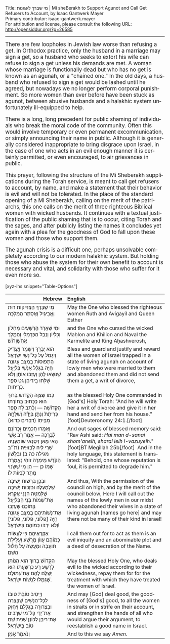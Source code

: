 <html>
<head></head>
<body>
Title: מי שברך לעגונות | Mi sheBerakh to Support Agunot and Call Get Refusers to Account, by Isaac Gantwerk Mayer<br />
Primary contributor: isaac-gantwerk.mayer<br />
For attribution and license, please consult the following URL: <a href="http://opensiddur.org/?p=26585">http://opensiddur.org/?p=26585</a>
<p />
<hr />

<div class="english" lang="en" style="font-size: 1.2em;">
There are few loopholes in Jewish law worse than refusing a get. In Orthodox practice, only the husband in a marriage may sign a get, so a husband who seeks to extort his wife can refuse to sign a get unless his demands are met. A woman whose marriage is functionally dead but who has no get is known as an agunah, or a "chained one." In the old days, a husband who refused to sign a get would be lashed until he agreed, but nowadays we no longer perform corporal punishment. So more women than ever before have been stuck as agunot, between abusive husbands and a halakhic system unfortunately ill-equipped to help.

There is a long, long precedent for public shaming of individuals who break the moral code of the community. Often this would involve temporary or even permanent excommunication, or simply announcing their name in public. Although it is generally considered inappropriate to bring disgrace upon Israel, in the case of one who acts in an evil enough manner it is certainly permitted, or even encouraged, to air grievances in public.

This prayer, following the structure of the Mi Sheberakh supplications during the Torah service, is meant to call get refusers to account, by name, and make a statement that their behavior is evil and will not be tolerated. In the place of the standard opening of a Mi Sheberakh, calling on the merit of the patriarchs, this one calls on the merit of three righteous Biblical women with wicked husbands. It continues with a textual justification of the public shaming that is to occur, citing Torah and the sages, and after publicly listing the names it concludes yet again with a plea for the goodness of God to fall upon these women and those who support them.

The agunah crisis is a difficult one, perhaps unsolvable completely according to our modern halakhic system. But holding those who abuse the system for their own benefit to account is necessary and vital, and solidarity with those who suffer for it even more so.
</div>

[xyz-ihs snippet="Table-Options"]<table style="margin-left: auto; margin-right: auto;" class="draggable">
<thead><tr><th id="x" style="text-align: right;">Hebrew</th><th style="text-align: left;">English</th></tr></thead>
<tbody>
<tr><td style="vertical-align:top;">
<div class="liturgy" lang="he">
מִי שֶׁבֵּרַךְ הַצַּדִּיקוֹת 
רוּת וַאֲבִיגַיִל וְאֶסְתֵּר הַמַּלְכָּה
</span></div></td>
 
<td style="vertical-align:top;">
<div class="english" lang="en">
May the One who blessed the righteous women 
Ruth and Avigayil and Queen Esther 
</div></td></tr>


<tr><td style="vertical-align:top;">
<div class="liturgy" lang="he">
וּמִי שֶׁאֵרַר הָרְשָׁעִים 
מַחְלוֹן וְכִלְיוֹן וְנָבָל הַכַּרְמְלִי וְהַמֶּלֶךְ אֲחַשְׁוֵרוֹשׁ׃
</span></div></td>
 
<td style="vertical-align:top;">
<div class="english" lang="en">
and the One who cursed the wicked 
Maḥlon and Khilion and Naval the Karmelite and King Aḥashverosh,
</div></td></tr>


<tr><td style="vertical-align:top;">
<div class="liturgy" lang="he">
הוּא יְבָרֵךְ וִישַׁמֵּר וְיַצְדִּיק וְיִגְמֹל 
עַל כׇּל־נְשֵׁי יִשְׂרָאֵל הַתְּפוּסוֹת בְּמַצַּב עֲגוּנָה חַיָּה 
בִּגְלַל אַנְשֵׁי בְּלִיַּעַל שֶׁנִּשְּׂאוּ לָהֶן 
וְעָזְבוּ אוֹתָן וְלֹא שִׁלְּחוּ בִּידֵיהֶן גֵּט סֵפֶר כְּרִיתוּת.
</span></div></td>
 
<td style="vertical-align:top;">
<div class="english" lang="en">
Bless and guard and justify and reward 
all the women of Israel trapped in a state of living agunah 
on account of lowly men who were married to them 
and abandoned them and did not send them a get, a writ of divorce,
</div></td></tr>


<tr><td style="vertical-align:top;">
<div class="liturgy" lang="he">
כְּמוֹ שֶׁצִּוָּה הַקָּדוֹשׁ בָּרוּךְ הוּא כַּכָּתוּב בְּתוֹרָתוֹ הַקְּדוֹשָׁה — 
וְכָ֨תַב לָ֜הּ סֵ֤פֶר כְּרִיתֻת֙ 
וְנָתַ֣ן בְּיָדָ֔הּ 
וְשִׁלְּחָ֖הּ מִבֵּיתֽוֹ׃ <span class="citation">(דברים כד:א)</span>
</span></div></td>
 
<td style="vertical-align:top;">
<div class="english" lang="en">
as the blessed Holy One commanded in [God's] Holy Torah: 
"And he will write her a writ of divorce 
and give it in her hand 
and send her from his house."[foot]Deuteronomy 24:1.[/foot]
</div></td></tr>


<tr><td style="vertical-align:top;">
<div class="liturgy" lang="he">
וְאָמְרוּ חֲכָמִים זִכְרוֹנָם לִבְרָכָה — 
אָמַר רַב אַשֵּׁי 
הַאי מַאן דְּסַנַאי שׁוֹמְעָנֵיהּ שָׁרֵי לֵיהּ לְבַזּוּיֵיהּ׃ <span class="citation">(ת״ב מגילה כה ב)</span>
וּבִלְשׁוֹן הַקֹּדֶשׁ מֵימְרָה זוֹהִי נֶאֱמֶרֶת כֵּן — 
הֵן מִי שֶׁשָּׂנוּי‎ שְׁמוֹ 
מֻתָּר לְבַזּוֹת לֹוֹ׃
</span></div></td>
 
<td style="vertical-align:top;">
<div class="english" lang="en">
And out sages of blessed memory said:
"Rav Ashi said: 
<em>Hai man d-sanai shom'aneih, sharai leih l-vazuyeih</em>."[foot]BT Megillah 25b[/foot]&nbsp;
And in the holy language, this statement is translated:
"Behold, one whose reputation is foul, 
it is permitted to degrade him."
</div></td></tr>


<tr><td style="vertical-align:top;">
<div class="liturgy" lang="he">
וּבְכֵן 
בִּרְשׁוּת יְשִׁיבָה שֶׁלְּמַעְלָה 
וּבִזְכוּת יְשִׁיבָה שֶׁלְּמַטָּה 
הִנְנִי אֶקְרָא אֶת־שְׁמוֹת בְּנֵי הַבְּלִיַּעַל בְּתוֹכֵנוּ 
שֶׁעָזְבוּ אֶת־נְשׁוֹתֵיהֶם בְּמַצָּב עֲגוּנָה חַיָּה
<span class="instruction">[פלוני, פלוני, פלוני]</span>
וְלֹא יִרְבּוּ כְּמוֹהֶם בְּיִשְׂרָאֵל!
</span></div></td>
 
<td style="vertical-align:top;">
<div class="english" lang="en">
And thus,
With the permission of the council on high, 
and by the merit of the council below,
Here I will call out the names of the lowly men in our midst 
who abandoned their wives in a state of living agunah 
<span class="instruction">[names go here]</span>
and may there not be many of their kind in Israel!
</div></td></tr>


<tr><td style="vertical-align:top;">
<div class="liturgy" lang="he">
אַקְרָאֵיהֶם 
כִּי לַעֲשׂוֹת כְּמוֹהֶם עֲווֹן מְרֻשָּׁע 
וַעֲלִילַת תּוֹעֵבָה 
וּמַעֲשֶׂה עַל חִלּוּל הַשֵּׁם׃ 
</span></div></td>
 
<td style="vertical-align:top;">
<div class="english" lang="en">
I call them out 
for to act as them is an evil iniquity 
and an abominable plot 
and a deed of desecration of the Name.
</div></td></tr>


<tr><td style="vertical-align:top;">
<div class="liturgy" lang="he">
הַקָּדוֹשׁ בָּרוּךְ הוּא 
הַנּוֹתֵן לָרָשָׁע רַע כְּרִשְׁעָתוֹ 
הוּא יְשַׁלֵּם לָהֶם אֶת־גְּמוּלָם שֶׁגָּמְלוּ לִנְשׁוֹת יִשְׂרָאֵל.
</span></div></td>
 
<td style="vertical-align:top;">
<div class="english" lang="en">
May the blessed Holy One, 
who deals evil to the wicked according to their wickedness, 
repay them for for the treatment with which they have treated the women of Israel.
</div></td></tr>


<tr><td style="vertical-align:top;">
<div class="liturgy" lang="he">
וְיֵיטִיב טוֹבַת טוּבוֹ לְכׇל־הַנָּשִׁים 
שֶׁבְּצָרָה וּבִצְרוּרָה בִּגְלָלָם 
וִיחַזֵּק אֶת־יְדֵי כׇּל־מִי שֶׁרָבִים אֶת־רִיבָן 
לְכוֹנֵן שֵׁנִית שֵׁם טוֹב בְּיִשְׂרָאֵל׃
</span></div></td>
 
<td style="vertical-align:top;">
<div class="english" lang="en">
And may [God] deal good, the goodness of [God's] good, 
to all the women in straits or in strife on their account,
and strengthen the hands of all who would argue their argument, 
to reëstablish a good name in Israel.
</div></td></tr>


<tr><td style="vertical-align:top;">
<div class="liturgy" lang="he">
וְנֹאמַר אָמֵן׃
</span></div></td>
 
<td style="vertical-align:top;">
<div class="english" lang="en">
And to this we say <em>Amen</em>.
</div></td></tr>
</tbody></table>
</body>
</html>